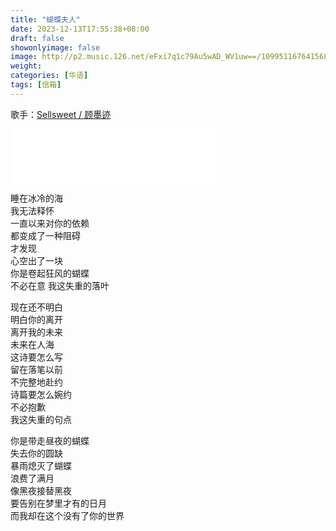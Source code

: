```yaml
---
title: "蝴蝶夫人"
date: 2023-12-13T17:55:38+08:00
draft: false
showonlyimage: false
image: http://p2.music.126.net/eFxi7q1c79Au5wAD_WV1uw==/109951167641568616.jpg
weight: 
categories: [华语]
tags: [信箱]
---
```


歌手：[Sellsweet / 顾墨迹](https://music.163.com/#/song?id=1962325287&userid=29382116)
<!--more-->

<iframe frameborder="no" border="0" marginwidth="0" marginheight="0" width=330 height=86 src="//music.163.com/outchain/player?type=2&id=1962325287&auto=1&height=66"></iframe>

睡在冰冷的海  
我无法释怀  
一直以来对你的依赖  
都变成了一种阻碍  
才发现  
心空出了一块  
你是卷起狂⻛的蝴蝶  
不必在意
我这失重的落叶  

现在还不明白  
明白你的离开  
离开我的未来  
未来在人海  
这诗要怎么写  
留在落笔以前  
不完整地赴约  
诗篇要怎么婉约  
不必抱歉  
我这失重的句点  

你是带走昼夜的蝴蝶  
失去你的圆缺  
暴雨熄灭了蝴蝶  
浪费了满月  
像黑夜接替黑夜  
要告别在梦里才有的日月  
而我却在这个没有了你的世界